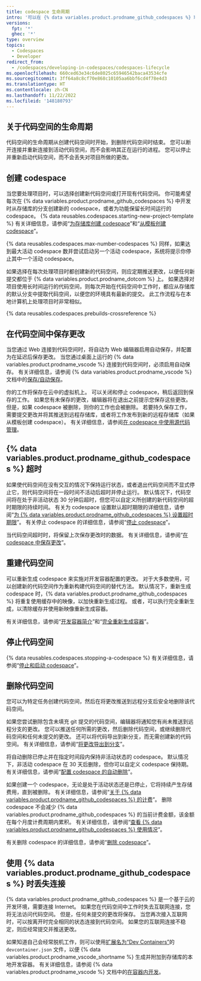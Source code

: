 ```yaml
---
title: codespace 生命周期
intro: '可以在 {% data variables.product.prodname_github_codespaces %} 环境中进行开发，并在整个 codespace 生命周期中维护数据。'
versions:
  fpt: '*'
  ghec: '*'
type: overview
topics:
  - Codespaces
  - Developer
redirect_from:
  - /codespaces/developing-in-codespaces/codespaces-lifecycle
ms.openlocfilehash: 660ced63e34c6de8025c65946542baca43534cfe
ms.sourcegitcommit: 3ff64a8c8cf70e868c10105aa6bbf6cd4f78e4d3
ms.translationtype: HT
ms.contentlocale: zh-CN
ms.lasthandoff: 11/22/2022
ms.locfileid: '148180793'
---
```

## 关于代码空间的生命周期

代码空间的生命周期从创建代码空间时开始，到删除代码空间时结束。 您可以断开连接并重新连接到活动代码空间，而不会影响其正在运行的进程。 您可以停止并重新启动代码空间，而不会丢失对项目所做的更改。

## 创建 codespace

当您要处理项目时，可以选择创建新代码空间或打开现有代码空间。 你可能希望每次在 {% data variables.product.prodname_github_codespaces %} 中开发时从存储库的分支创建新的 codespace，或者为功能保留长时间运行的 codespace。 {% data reusables.codespaces.starting-new-project-template %} 有关详细信息，请参阅“[为存储库创建 codespace](/codespaces/developing-in-codespaces/creating-a-codespace-for-a-repository)”和“[从模板创建 codespace](/codespaces/developing-in-codespaces/creating-a-codespace-from-a-template)”。

{% data reusables.codespaces.max-number-codespaces %} 同样，如果达到最大活动 codespace 数并尝试启动另一个活动 codespace，系统将提示你停止其中一个活动 codespace。

如果选择在每次处理项目时都创建新的代码空间，则应定期推送更改，以便任何新提交都位于 {% data variables.product.prodname_dotcom %} 上。 如果选择对项目使用长时间运行的代码空间，则每次开始在代码空间中工作时，都应从存储库的默认分支中提取代码空间，以便您的环境具有最新的提交。 此工作流程与在本地计算机上处理项目时非常相似。 

{% data reusables.codespaces.prebuilds-crossreference %}

## 在代码空间中保存更改

当您通过 Web 连接到代码空间时，将自动为 Web 编辑器启用自动保存，并配置为在延迟后保存更改。 当您通过桌面上运行的 {% data variables.product.prodname_vscode %} 连接到代码空间时，必须启用自动保存。 有关详细信息，请参阅 {% data variables.product.prodname_vscode %} 文档中的[保存/自动保存](https://code.visualstudio.com/docs/editor/codebasics#_save-auto-save)。

你的工作将保存在云中的虚拟机上。 可以关闭和停止 codespace，稍后返回到保存的工作。 如果您有未保存的更改，编辑器将在退出之前提示您保存这些更改。 但是，如果 codespace 被删除，则你的工作也会被删除。 若要持久保存工作，需要提交更改并将其推送到远程存储库，或者将工作发布到新的远程存储库（如果从模板创建 codespace）。 有关详细信息，请参阅[在 codespace 中使用源代码管理](/codespaces/developing-in-codespaces/using-source-control-in-your-codespace)。

## {% data variables.product.prodname_github_codespaces %} 超时

如果使代码空间在没有交互的情况下保持运行状态，或者退出代码空间而不显式停止它，则代码空间将在一段时间不活动后超时并停止运行。 默认情况下，代码空间将在处于非活动状态 30 分钟后超时，但您可以自定义所创建的新代码空间的超时期限的持续时间。 有关为 codespace 设置默认超时期限的详细信息，请参阅“[为 {% data variables.product.prodname_github_codespaces %} 设置超时期限](/codespaces/customizing-your-codespace/setting-your-timeout-period-for-github-codespaces)”。 有关停止 codespace 的详细信息，请参阅“[停止 codespace](#stopping-a-codespace)”。

当代码空间超时时，将保留上次保存更改时的数据。 有关详细信息，请参阅“[在 codespace 中保存更改](#saving-changes-in-a-codespace)”。

## 重建代码空间

可以重新生成 codespace 来实施对开发容器配置的更改。 对于大多数使用，可以创建新的代码空间作为重新构建代码空间的替代方法。 默认情况下，重新生成 codespace 时，{% data variables.product.prodname_github_codespaces %} 将重复使用缓存中的映像，以加快重新生成过程。 或者，可以执行完全重新生成，以清除缓存并使用新映像重新生成容器。

有关详细信息，请参阅“[开发容器简介](/codespaces/setting-up-your-project-for-codespaces/introduction-to-dev-containers#applying-configuration-changes-to-a-codespace)”和“[完全重新生成容器](/codespaces/codespaces-reference/performing-a-full-rebuild-of-a-container)”。

## 停止代码空间

{% data reusables.codespaces.stopping-a-codespace %} 有关详细信息，请参阅“[停止和启动 codespace](/codespaces/developing-in-codespaces/stopping-and-starting-a-codespace)”。

## 删除代码空间

您可以为特定任务创建代码空间，然后在将更改推送到远程分支后安全地删除该代码空间。

如果您尝试删除包含未填充 git 提交的代码空间，编辑器将通知您有尚未推送到远程分支的更改。 您可以推送任何所需的更改，然后删除代码空间，或继续删除代码空间和任何未提交的更改。 还可以将代码导出到新分支，而无需创建新的代码空间。 有关详细信息，请参阅“[将更改导出到分支](/codespaces/troubleshooting/exporting-changes-to-a-branch)”。

将自动删除已停止并在指定时间段内保持非活动状态的 codespace。 默认情况下，非活动 codespace 在 30 天后删除，但你可以自定义 codespace 保持期。 有关详细信息，请参阅“[配置 codespace 的自动删除](/codespaces/customizing-your-codespace/configuring-automatic-deletion-of-your-codespaces)”。

如果创建一个 codespace，无论是处于活动状态还是已停止，它将持续产生存储费用，直到被删除。 有关详细信息，请参阅“[关于 {% data variables.product.prodname_github_codespaces %} 的计费](/billing/managing-billing-for-github-codespaces/about-billing-for-github-codespaces#billing-for-storage-usage)”。 删除 codespace 不会减少 {% data variables.product.prodname_github_codespaces %} 的当前计费金额，该金额在每个月度计费周期内累积。 有关详细信息，请参阅“[查看 {% data variables.product.prodname_github_codespaces %} 使用情况](/billing/managing-billing-for-github-codespaces/viewing-your-github-codespaces-usage)”。

有关删除 codespace 的详细信息，请参阅“[删除 codespace](/codespaces/developing-in-codespaces/deleting-a-codespace)”。

## 使用 {% data variables.product.prodname_github_codespaces %} 时丢失连接

{% data variables.product.prodname_github_codespaces %} 是一个基于云的开发环境，需要连接 Internet。 如果您在代码空间中工作时失去互联网连接，您将无法访问代码空间。 但是，任何未提交的更改将保存。 当您再次接入互联网时，可以按离开时完全相同的状态连接到代码空间。 如果您的互联网连接不稳定，则应经常提交并推送更改。

如果知道自己会经常脱机工作，则可以使用[扩展名为“Dev Containers”](https://marketplace.visualstudio.com/items?itemName=ms-vscode-remote.remote-containers)的 `devcontainer.json` 文件，以便 {% data variables.product.prodname_vscode_shortname %} 生成并附加到存储库的本地开发容器。 有关详细信息，请参阅 {% data variables.product.prodname_vscode %} 文档中的[在容器内开发](https://code.visualstudio.com/docs/remote/containers)。

